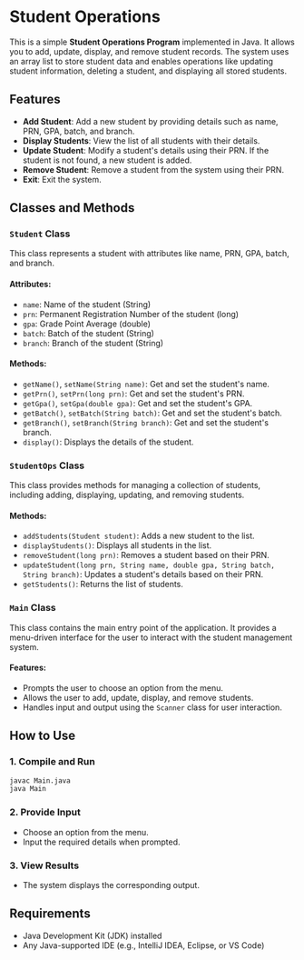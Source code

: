 # Student Operations

This is a simple **Student Operations Program** implemented in Java. It allows you to add, update, display, and remove student records. The system uses an array list to store student data and enables operations like updating student information, deleting a student, and displaying all stored students.

## Features

- **Add Student**: Add a new student by providing details such as name, PRN, GPA, batch, and branch.
- **Display Students**: View the list of all students with their details.
- **Update Student**: Modify a student's details using their PRN. If the student is not found, a new student is added.
- **Remove Student**: Remove a student from the system using their PRN.
- **Exit**: Exit the system.

## Classes and Methods

### `Student` Class
This class represents a student with attributes like name, PRN, GPA, batch, and branch.

#### Attributes:
- `name`: Name of the student (String)
- `prn`: Permanent Registration Number of the student (long)
- `gpa`: Grade Point Average (double)
- `batch`: Batch of the student (String)
- `branch`: Branch of the student (String)

#### Methods:
- `getName()`, `setName(String name)`: Get and set the student's name.
- `getPrn()`, `setPrn(long prn)`: Get and set the student's PRN.
- `getGpa()`, `setGpa(double gpa)`: Get and set the student's GPA.
- `getBatch()`, `setBatch(String batch)`: Get and set the student's batch.
- `getBranch()`, `setBranch(String branch)`: Get and set the student's branch.
- `display()`: Displays the details of the student.

### `StudentOps` Class
This class provides methods for managing a collection of students, including adding, displaying, updating, and removing students.

#### Methods:
- `addStudents(Student student)`: Adds a new student to the list.
- `displayStudents()`: Displays all students in the list.
- `removeStudent(long prn)`: Removes a student based on their PRN.
- `updateStudent(long prn, String name, double gpa, String batch, String branch)`: Updates a student's details based on their PRN.
- `getStudents()`: Returns the list of students.

### `Main` Class
This class contains the main entry point of the application. It provides a menu-driven interface for the user to interact with the student management system.

#### Features:
- Prompts the user to choose an option from the menu.
- Allows the user to add, update, display, and remove students.
- Handles input and output using the `Scanner` class for user interaction.

## How to Use

### 1. Compile and Run
```sh
javac Main.java
java Main
```

### 2. Provide Input
- Choose an option from the menu.
- Input the required details when prompted.

### 3. View Results
- The system displays the corresponding output.

## Requirements
- Java Development Kit (JDK) installed
- Any Java-supported IDE (e.g., IntelliJ IDEA, Eclipse, or VS Code)

